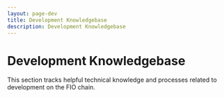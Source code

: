 ```yaml
---
layout: page-dev
title: Development Knowledgebase
description: Development Knowledgebase
---
```


# Development Knowledgebase

This section tracks helpful technical knowledge and processes related to development on the FIO chain.
